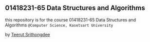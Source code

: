 ## 01418231-65 Data Structures and Algorithms
this repository is for the course 01418231-65 Data Structures and Algorithms
`@Computer Science, Kasetsart University`

by [Teerut Srithongdee](https://github.com/Teerut26)